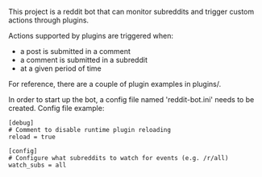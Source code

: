 
This project is a reddit bot that can monitor subreddits and trigger custom actions through plugins.

Actions supported by plugins are triggered when:
  * a post is submitted in a comment
  * a comment is submitted in a subreddit
  * at a given period of time

For reference, there are a couple of plugin examples in plugins/.


In order to start up the bot, a config file named 'reddit-bot.ini' needs to be created.
Config file example:
```
[debug]
# Comment to disable runtime plugin reloading
reload = true

[config]
# Configure what subreddits to watch for events (e.g. /r/all)
watch_subs = all
```
